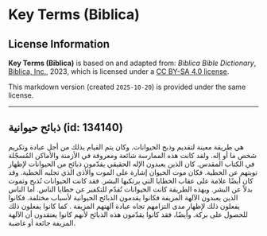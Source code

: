 # Key Terms (Biblica)

## License Information

**Key Terms (Biblica)** is based on and adapted from: _Biblica Bible Dictionary_, [Biblica, Inc.](https://www.biblica.com/), 2023, which is licensed under a [CC BY-SA 4.0 license](https://creativecommons.org/licenses/by-sa/4.0/legalcode.en).

This markdown version (created `2025-10-20`) is provided under the same license.



--------------------------------

## ذبائح حيوانية (id: 134140)

هي طريقة معينة لتقديم وذبح الحيوانات. وكان يتم القيام بذلك من أجل عبادة وتكريم شخص ما أو إله. ولقد كانت هذه الممارسة شائعة ومعروفة في الأزمنة والأماكن المُسجّلة في الكتاب المقدس. كان الذين يعبدون الإله الحقيقي يقدّمون ذبائح من الحيوانات لإظهار توبتهم عن الخطية. فكان موت الحيوان إشارة على الموت والأذى الذي تجلبه الخطية. وقد كان أيضًا علامة على عقاب الخطايا التي يرتكبها البشر. فقد كانت الحيوانات تُذبح وتموت بدلاً عن البشر. وبهذه الطريقة كانت الحيوانات تُقدّم للتكفير عن خطايا الناس. أما الناس الذين يعبدون الآلهة المزيفة فكانوا يقدمون الذبائح الحيوانية لأسباب مختلفة. فكانوا يفعلون ذلك لإظهار مدى التزامهم تجاه عبادة آلهتهم المزيفة . كما كانوا يفعلون ذلك للحصول على بركة. وأيضًا، فقد كانوا يقدّمون هذه الذبائح لأنهم كانوا يعتقدون أن الآلهة المزيفة جائعة أو غاضبة.


